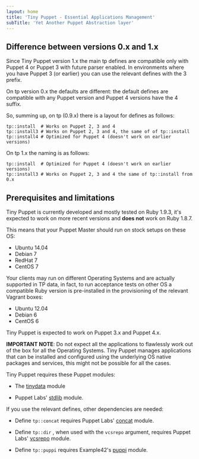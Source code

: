 ```yaml
---
layout: home
title: 'Tiny Puppet - Essential Applications Management'
subTitle: 'Yet Another Puppet Abstraction layer'
---
```


## Difference between versions 0.x and 1.x

Since Tiny Puppet version 1.x the main tp defines are compatible only with Puppet 4 or Puppet 3 with future parser enabled. In environments where you have Puppet 3 (or earlier) you can use the relevant defines with the 3 prefix.

On tp version 0.x the defaults are different: the default defines are compatible with any Puppet version and Puppet 4 versions have the 4 suffix.

So, summing up, on tp (0.9.x) there is a layout for defines as follows:

    tp::install  # Works on Puppet 2, 3 and 4
    tp::install3 # Works on Puppet 2, 3 and 4, the same of of tp::install
    tp::install4 # Optimized for Puppet 4 (doesn't work on earlier versions)

On tp 1.x the naming is as follows:

    tp::install  # Optimized for Puppet 4 (doesn't work on earlier versions)
    tp::install3 # Works on Puppet 2, 3 and 4 the same of tp::install from 0.x


## Prerequisites and limitations

Tiny Puppet is currently developed and mostly tested on Ruby 1.9.3, it's expected to work on more recent versions and **does not** work on Ruby 1.8.7.

This means that your Puppet Master should run on stock setups on these OS:
  - Ubuntu 14.04
  - Debian 7
  - RedHat 7
  - CentOS 7

Your clients may run on different Operating Systems and are actually supported in TP data, in fact, to run acceptance tests on other OS a compatible Ruby version is pre-installed in the provisioning of the relevant Vagrant boxes:
  - Ubuntu 12.04
  - Debian 6
  - CentOS 6

Tiny Puppet is expected to work on Puppet 3.x and Puppet 4.x.

**IMPORTANT NOTE**: Do not expect all the applications to flawlessly work out of the box for all the Operating Systems. Tiny Puppet manages applications that can be installed and configured using the underlying OS native packages and services, this might not be possible for all the cases.

Tiny Puppet requires these Puppet modules:

 - The [tinydata](https://github.com/example42/tinydata) module

 - Puppet Labs' [stdlib](https://github.com/puppetlabs/puppetlabs-stdlib) module.

If you use the relevant defines, other dependencies are needed:

  - Define ```tp::concat``` requires Puppet Labs' [concat](https://github.com/puppetlabs/puppetlabs-concat) module.

  - Define ```tp::dir``` , when used with the ```vcsrepo``` argument, requires Puppet Labs' [vcsrepo](https://github.com/puppetlabs/puppetlabs-vcsrepo) module.

  - Define ```tp::puppi``` requires Example42's [puppi](https://github.com/example42/puppi) module.
